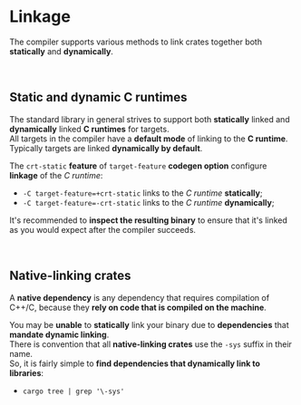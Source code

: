 # Linkage
The compiler supports various methods to link crates together both **statically** and **dynamically**.

<br>

## Static and dynamic C runtimes
The standard library in general strives to support both **statically** linked and **dynamically** linked **C runtimes** for targets.<br>
All targets in the compiler have a **default mode** of linking to the **C runtime**. Typically targets are linked **dynamically by default**.<br>

The `crt-static` **feature** of `target-feature` **codegen option** configure **linkage** of the *C runtime*:
- `-C target-feature=+crt-static` links to the *C runtime* **statically**;
- `-C target-feature=-crt-static` links to the *C runtime* **dynamically**;

It's recommended to **inspect the resulting binary** to ensure that it's linked as you would expect after the compiler succeeds.<br>

<br>

## Native-linking crates
A **native dependency** is any dependency that requires compilation of C++/C, because they **rely on code that is compiled on the machine**.<br>

You may be **unable** to **statically** link your binary due to **dependencies** that **mandate dynamic linking**.<br>
There is convention that all **native-linking crates** use the `-sys` suffix in their name.<br>
So, it is fairly simple to **find dependencies that dynamically link to libraries**:
- `cargo tree | grep '\-sys'`
